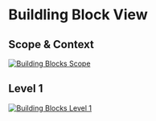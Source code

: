 # Buildling Block View

## Scope & Context

[![Building Blocks Scope](~@source/images/cdisc/building_block_view/building-block-view-scope.svg)](../../images/cdisc/building_block_view/building-block-view-scope.svg)

## Level 1

[![Building Blocks Level 1](~@source/images/cdisc/building_block_view/building-block-view-level-1.svg)](../../images/cdisc/building_block_view/building-block-view-level-1.svg)

